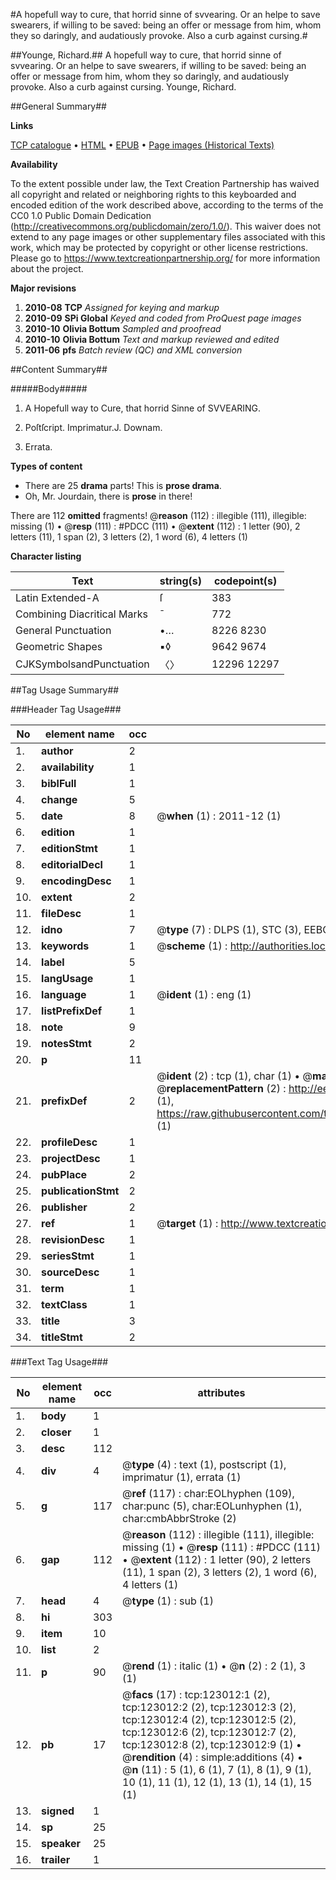 #A hopefull way to cure, that horrid sinne of svvearing. Or an helpe to save swearers, if willing to be saved: being an offer or message from him, whom they so daringly, and audatiously provoke. Also a curb against cursing.#

##Younge, Richard.##
A hopefull way to cure, that horrid sinne of svvearing. Or an helpe to save swearers, if willing to be saved: being an offer or message from him, whom they so daringly, and audatiously provoke. Also a curb against cursing.
Younge, Richard.

##General Summary##

**Links**

[TCP catalogue](http://www.ota.ox.ac.uk/tcp/)  • 
[HTML](http://tei.it.ox.ac.uk/tcp/Texts-HTML/free/A97/A97249.html)  • 
[EPUB](http://tei.it.ox.ac.uk/tcp/Texts-EPUB/free/A97/A97249.epub) • 
[Page images (Historical Texts)](https://historicaltexts.jisc.ac.uk/eebo-99870619e)

**Availability**

To the extent possible under law, the Text Creation Partnership has waived all copyright and related or neighboring rights to this keyboarded and encoded edition of the work described above, according to the terms of the CC0 1.0 Public Domain Dedication (http://creativecommons.org/publicdomain/zero/1.0/). This waiver does not extend to any page images or other supplementary files associated with this work, which may be protected by copyright or other license restrictions. Please go to https://www.textcreationpartnership.org/ for more information about the project.

**Major revisions**

1. __2010-08__ __TCP__ *Assigned for keying and markup*
1. __2010-09__ __SPi Global__ *Keyed and coded from ProQuest page images*
1. __2010-10__ __Olivia Bottum__ *Sampled and proofread*
1. __2010-10__ __Olivia Bottum__ *Text and markup reviewed and edited*
1. __2011-06__ __pfs__ *Batch review (QC) and XML conversion*

##Content Summary##

#####Body#####

1. A Hopefull way to Cure, that horrid Sinne of SVVEARING.

1. Poſtſcript.
Imprimatur.J. Downam.
1. Errata.

**Types of content**

  * There are 25 **drama** parts! This is **prose drama**.
  * Oh, Mr. Jourdain, there is **prose** in there!

There are 112 **omitted** fragments! 
 @__reason__ (112) : illegible (111), illegible: missing (1)  •  @__resp__ (111) : #PDCC (111)  •  @__extent__ (112) : 1 letter (90), 2 letters (11), 1 span (2), 3 letters (2), 1 word (6), 4 letters (1)

**Character listing**


|Text|string(s)|codepoint(s)|
|---|---|---|
|Latin Extended-A|ſ|383|
|Combining             Diacritical Marks|̄|772|
|General Punctuation|•…|8226 8230|
|Geometric Shapes|▪◊|9642 9674|
|CJKSymbolsandPunctuation|〈〉|12296 12297|

##Tag Usage Summary##

###Header Tag Usage###

|No|element name|occ|attributes|
|---|---|---|---|
|1.|__author__|2||
|2.|__availability__|1||
|3.|__biblFull__|1||
|4.|__change__|5||
|5.|__date__|8| @__when__ (1) : 2011-12 (1)|
|6.|__edition__|1||
|7.|__editionStmt__|1||
|8.|__editorialDecl__|1||
|9.|__encodingDesc__|1||
|10.|__extent__|2||
|11.|__fileDesc__|1||
|12.|__idno__|7| @__type__ (7) : DLPS (1), STC (3), EEBO-CITATION (1), PROQUEST (1), VID (1)|
|13.|__keywords__|1| @__scheme__ (1) : http://authorities.loc.gov/ (1)|
|14.|__label__|5||
|15.|__langUsage__|1||
|16.|__language__|1| @__ident__ (1) : eng (1)|
|17.|__listPrefixDef__|1||
|18.|__note__|9||
|19.|__notesStmt__|2||
|20.|__p__|11||
|21.|__prefixDef__|2| @__ident__ (2) : tcp (1), char (1)  •  @__matchPattern__ (2) : ([0-9\-]+):([0-9IVX]+) (1), (.+) (1)  •  @__replacementPattern__ (2) : http://eebo.chadwyck.com/downloadtiff?vid=$1&page=$2 (1), https://raw.githubusercontent.com/textcreationpartnership/Texts/master/tcpchars.xml#$1 (1)|
|22.|__profileDesc__|1||
|23.|__projectDesc__|1||
|24.|__pubPlace__|2||
|25.|__publicationStmt__|2||
|26.|__publisher__|2||
|27.|__ref__|1| @__target__ (1) : http://www.textcreationpartnership.org/docs/. (1)|
|28.|__revisionDesc__|1||
|29.|__seriesStmt__|1||
|30.|__sourceDesc__|1||
|31.|__term__|1||
|32.|__textClass__|1||
|33.|__title__|3||
|34.|__titleStmt__|2||


###Text Tag Usage###

|No|element name|occ|attributes|
|---|---|---|---|
|1.|__body__|1||
|2.|__closer__|1||
|3.|__desc__|112||
|4.|__div__|4| @__type__ (4) : text (1), postscript (1), imprimatur (1), errata (1)|
|5.|__g__|117| @__ref__ (117) : char:EOLhyphen (109), char:punc (5), char:EOLunhyphen (1), char:cmbAbbrStroke (2)|
|6.|__gap__|112| @__reason__ (112) : illegible (111), illegible: missing (1)  •  @__resp__ (111) : #PDCC (111)  •  @__extent__ (112) : 1 letter (90), 2 letters (11), 1 span (2), 3 letters (2), 1 word (6), 4 letters (1)|
|7.|__head__|4| @__type__ (1) : sub (1)|
|8.|__hi__|303||
|9.|__item__|10||
|10.|__list__|2||
|11.|__p__|90| @__rend__ (1) : italic (1)  •  @__n__ (2) : 2 (1), 3 (1)|
|12.|__pb__|17| @__facs__ (17) : tcp:123012:1 (2), tcp:123012:2 (2), tcp:123012:3 (2), tcp:123012:4 (2), tcp:123012:5 (2), tcp:123012:6 (2), tcp:123012:7 (2), tcp:123012:8 (2), tcp:123012:9 (1)  •  @__rendition__ (4) : simple:additions (4)  •  @__n__ (11) : 5 (1), 6 (1), 7 (1), 8 (1), 9 (1), 10 (1), 11 (1), 12 (1), 13 (1), 14 (1), 15 (1)|
|13.|__signed__|1||
|14.|__sp__|25||
|15.|__speaker__|25||
|16.|__trailer__|1||
